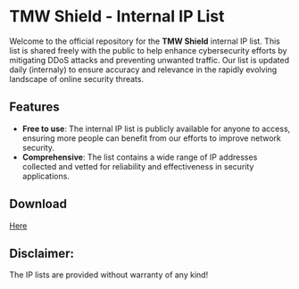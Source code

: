 # TMW Shield - Internal IP List

Welcome to the official repository for the **TMW Shield** internal IP list. This list is shared freely with the public to help enhance cybersecurity efforts by mitigating DDoS attacks and preventing unwanted traffic. Our list is updated daily (internaly) to ensure accuracy and relevance in the rapidly evolving landscape of online security threats.

## Features

- **Free to use**: The internal IP list is publicly available for anyone to access, ensuring more people can benefit from our efforts to improve network security.
- **Comprehensive**: The list contains a wide range of IP addresses collected and vetted for reliability and effectiveness in security applications.

## Download

[Here](https://raw.githubusercontent.com/Tizian-Maxime-Weigt/L7-HTTP-DDoS-Flood-IP-Signature-IP-List/refs/heads/main/ddos-signatures.txt)

## Disclaimer:

The IP lists are provided without warranty of any kind!
